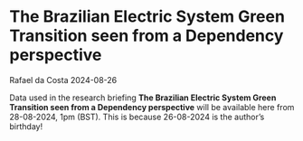 The Brazilian Electric System Green Transition seen from a Dependency
perspective
================
Rafael da Costa
2024-08-26

Data used in the research briefing **The Brazilian Electric System Green
Transition seen from a Dependency perspective** will be available here
from 28-08-2024, 1pm (BST). This is because 26-08-2024 is the author’s
birthday!

